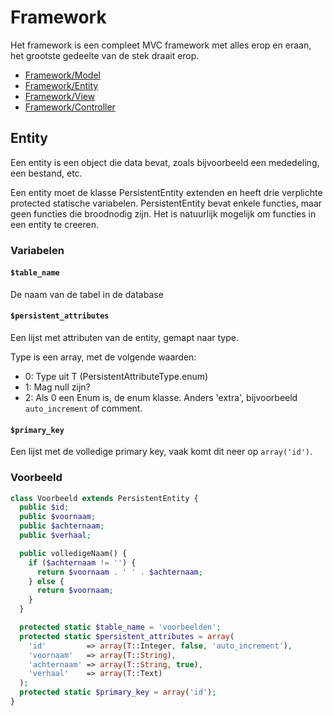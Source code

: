 # Framework

Het framework is een compleet MVC framework met alles erop en eraan, het grootste gedeelte van de stek draait erop.

 * [Framework/Model](Model)
 * [Framework/Entity](Entity)
 * [Framework/View](View)
 * [Framework/Controller](Controller)

## Entity

Een entity is een object die data bevat, zoals bijvoorbeeld een mededeling, een bestand, etc.

Een entity moet de klasse PersistentEntity extenden en heeft drie verplichte protected statische variabelen. PersistentEntity bevat enkele functies, maar geen functies die broodnodig zijn. Het is natuurlijk mogelijk om functies in een entity te creeren.

### Variabelen

#### `$table_name`

De naam van de tabel in de database

#### `$persistent_attributes`

Een lijst met attributen van de entity, gemapt naar type.

Type is een array, met de volgende waarden:

* 0: Type uit T (PersistentAttributeType.enum)
* 1: Mag null zijn?
* 2: Als 0 een Enum is, de enum klasse. Anders 'extra', bijvoorbeeld `auto_increment` of comment.

#### `$primary_key`

Een lijst met de volledige primary key, vaak komt dit neer op `array('id')`.

### Voorbeeld
```PHP
class Voorbeeld extends PersistentEntity {
  public $id;
  public $voornaam;
  public $achternaam;
  public $verhaal;

  public volledigeNaam() {
    if ($achternaam != '') {
      return $voornaam . ' ' . $achternaam;
    } else {
      return $voornaam;
    }
  }

  protected static $table_name = 'voorbeelden';
  protected static $persistent_attributes = array(
    'id'         => array(T::Integer, false, 'auto_increment'),
    'voornaam'   => array(T::String),
    'achternaam' => array(T::String, true),
    'verhaal'    => array(T::Text)
  );
  protected static $primary_key = array('id');
}
```